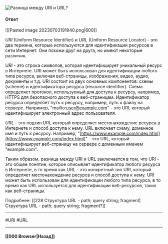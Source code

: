![Разница между URI и URL?](https://youtu.be/70VnuTXi4Wk?t=844)

#### Ответ

![[Pasted image 20230703191940.png|600]]

*URI* (Uniform Resource Identifier) и *URL* (Uniform Resource Locator) - это два термина, которые используются для идентификации ресурсов в сети Интернет. Они похожи друг на друга, но имеют некоторые различия.

*URI* - это строка символов, которая идентифицирует уникальный ресурс в Интернете. URI может быть использован для идентификации любого типа ресурса, включая веб-страницы, изображения, видео, аудио, документы и т.д. URI состоит из двух основных компонентов: схемы (scheme) и идентификатора ресурса (resource identifier). Схема определяет протокол, используемый для доступа к ресурсу, например, HTTPS для безопасного доступа к веб-страницам. Идентификатор ресурса определяет путь к ресурсу, например, путь к файлу на сервере. Например, "mailto:[user@example.com](mailto:user@example.com)" - это URI, который идентифицирует электронный адрес пользователя.

*URL* - это подтип URI, который определяет местонахождение ресурса в Интернете и способ доступа к нему. URL включает схему, доменное имя и путь к ресурсу. Например, "[https://www.example.com/index.html](https://www.example.com/index.html)" - это URL, который идентифицирует веб-страницу на сервере с доменным именем "example.com".

Таким образом, разница между URI и URL заключается в том, что URI - это общее понятие, которое описывает идентификатор любого ресурса в Интернете, в то время как URL - это конкретный тип URI, который определяет местонахождение ресурса и способ доступа к нему. URI может быть использован для идентификации любого типа ресурса, в то время как URL используется для идентификации веб-ресурсов, таких как веб-страницы.

Подробнее: [[228 Структура URL - path; query string; fragment|Структура URL - path; query string; fragment?]]

___
#URI #URL

___

#### [[000 Browser|Назад]]